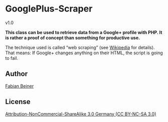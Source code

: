 # GooglePlus-Scraper
v1.0

**This class can be used to retrieve data from a Google+ profile with PHP. It is rather a proof of concept than something for productive use.**

The technique used is called “web scraping” (see [Wikipedia](http://en.wikipedia.org/wiki/Web_scraping "Web scraping") for details). That means: If Google+ changes anything on their HTML, the script is going to fail.

## Author
[Fabian Beiner](http://wwww.twitter.com/FabianBeiner)

## License

[Attribution-NonCommercial-ShareAlike 3.0 Germany (CC BY-NC-SA 3.0) ](http://creativecommons.org/licenses/by-nc-sa/3.0/de/deed.en)
